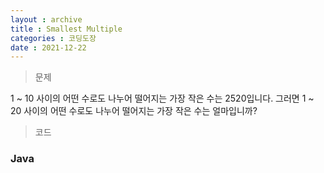 ```yaml
---
layout : archive
title : Smallest Multiple
categories : 코딩도장
date : 2021-12-22
---
```

> 문제 <br>

1 ~ 10 사이의 어떤 수로도 나누어 떨어지는 가장 작은 수는 2520입니다. 그러면 1 ~ 20 사이의 어떤 수로도 나누어 떨어지는 가장 작은 수는 얼마입니까?

> 코드
### Java

<script src="https://gist.github.com/kwontaehoon/fdfabc4368befb376844caa6339e11c7.js"></script>

